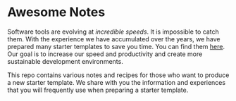 # Awesome Notes

Software tools are evolving at *incredible speeds*. It is impossible to catch them. With the experience we have accumulated over the years, we have prepared many starter templates to save you time. You can find them [here](https://github.com/orgs/awe-templates/repositories?q=starter-template). Our goal is to increase our speed and productivity and create more sustainable development environments.

This repo contains various notes and recipes for those who want to produce a new starter template. We share with you the information and experiences that you will frequently use when preparing a starter template.
